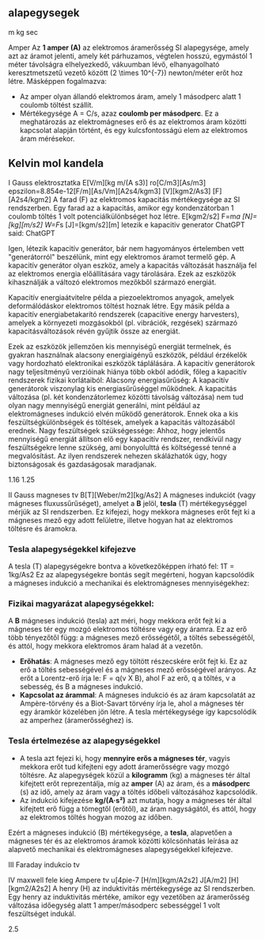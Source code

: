 




alapegysegek
----
m
kg
sec


Amper
Az **1 amper (A)** az elektromos áramerősség SI alapegysége, amely azt az áramot jelenti, amely két párhuzamos, végtelen hosszú, egymástól 1 méter távolságra elhelyezkedő, vákuumban lévő, elhanyagolható keresztmetszetű vezető között  \(2 \times 10^{-7}\) newton/méter erőt hoz létre.
Másképpen fogalmazva:
- Az amper olyan állandó elektromos áram, amely 1 másodperc alatt 1 coulomb töltést szállít.
- Mértékegysége A = C/s, azaz **coulomb per másodperc**.
Ez a meghatározás az elektromágneses erő és az elektromos áram közötti kapcsolat alapján történt, és egy kulcsfontosságú elem az elektromos áram mérésekor.

Kelvin
mol
kandela
-----




I
Gauss elektrosztatka
E[V/m][kg m/(A s3)]
ro[C/m3][As/m3]
epszilon=8.854e-12[F/m][As/Vm][A2s4/kgm3]
[V][kgm2/As3]
[F][A2s4/kgm2]
A farad (F) az elektromos kapacitás mértékegysége az SI rendszerben. 
Egy farad az a kapacitás, amikor egy kondenzátorban 
1 coulomb töltés 1 volt potenciálkülönbséget hoz létre.
E[kgm2/s2]
F=m*a [N]=[kg][m/s2]
W=F*s [J]=[kgm/s2][m]
letezik e kapacitiv generator
ChatGPT said:
ChatGPT

Igen, létezik kapacitív generátor, bár nem hagyományos értelemben vett "generátorról" beszélünk, mint egy elektromos áramot termelő gép. A kapacitív generátor olyan eszköz, amely a kapacitás változását használja fel az elektromos energia előállítására vagy tárolására. Ezek az eszközök kihasználják a változó elektromos mezőkből származó energiát.

Kapacitív energiaátvitelre példa a piezoelektromos anyagok, amelyek deformálódáskor elektromos töltést hoznak létre. Egy másik példa a kapacitív energiabetakarító rendszerek (capacitive energy harvesters), amelyek a környezeti mozgásokból (pl. vibrációk, rezgések) származó kapacitásváltozások révén gyűjtik össze az energiát.

Ezek az eszközök jellemzően kis mennyiségű energiát termelnek, és gyakran használnak alacsony energiaigényű eszközök, például érzékelők vagy hordozható elektronikai eszközök táplálására.
A kapacitív generátorok nagy teljesítményű verzióinak hiánya több okból adódik, főleg a kapacitív rendszerek fizikai korlátaiból:
Alacsony energiasűrűség: A kapacitív generátorok viszonylag kis energiasűrűséggel működnek. A kapacitás változása (pl. két kondenzátorlemez közötti távolság változása) nem tud olyan nagy mennyiségű energiát generálni, mint például az elektromágneses indukció elvén működő generátorok. Ennek oka a kis feszültségkülönbségek és töltések, amelyek a kapacitás változásából erednek.
Nagy feszültségek szükségessége: Ahhoz, hogy jelentős mennyiségű energiát állítson elő egy kapacitív rendszer, rendkívül nagy feszültségekre lenne szükség, ami bonyolulttá és költségessé tenné a megvalósítást. Az ilyen rendszerek nehezen skálázhatók úgy, hogy biztonságosak és gazdaságosak maradjanak.


1.16
1.25








II
Gauss magneses tv
B[T][Weber/m2][kg/As2]
A mágneses indukciót (vagy mágneses fluxussűrűséget), 
amelyet a **B** jelöl, **tesla** (T) mértékegységgel mérjük az SI rendszerben. 
Ez kifejezi, hogy mekkora mágneses erőt fejt ki a mágneses mező egy adott felületre, 
illetve hogyan hat az elektromos töltésre és áramokra.
### Tesla alapegységekkel kifejezve
A tesla (T) alapegységekre bontva a következőképpen írható fel:
1T = 1kg/As2
Ez az alapegységekre bontás segít megérteni, 
hogyan kapcsolódik a mágneses indukció a mechanikai és elektromágneses mennyiségekhez:
### Fizikai magyarázat alapegységekkel:
A **B** mágneses indukció (tesla) azt méri, 
hogy mekkora erőt fejt ki a mágneses tér egy mozgó elektromos töltésre vagy egy áramra. 
Ez az erő több tényezőtől függ: 
a mágneses mező erősségétől, 
a töltés sebességétől, 
és attól, hogy mekkora elektromos áram halad át a vezetőn.
- **Erőhatás**: A mágneses mező egy töltött részecskére erőt fejt ki. 
Ez az erő a töltés sebességével és a mágneses mező erősségével arányos. 
Az erőt a Lorentz-erő írja le: F = q(v X B), ahol F az erő, q a töltés, v a sebesség, és B a mágneses indukció.
- **Kapcsolat az árammal**: A mágneses indukció és az áram kapcsolatát az Ampère-törvény 
és a Biot-Savart törvény írja le, 
ahol a mágneses tér egy áramkör közelében jön létre. 
A tesla mértékegysége így kapcsolódik az amperhez (áramerősséghez) is.

### Tesla értelmezése az alapegységekkel
- A tesla azt fejezi ki, hogy **mennyire erős a mágneses tér**, 
vagyis mekkora erőt tud kifejteni egy adott áramerősségre vagy mozgó töltésre. 
Az alapegységek közül a **kilogramm** (kg) a mágneses tér által kifejtett erőt reprezentálja, 
míg az **amper** (A) az áram, és a **másodperc** (s) az idő, 
amely az áram vagy a töltés időbeli változásához kapcsolódik.
- Az indukció kifejezése **kg/(A·s²)** azt mutatja, 
hogy a mágneses tér által kifejtett erő függ a tömegtől (erőtől), 
az áram nagyságától, és attól, hogy az elektromos töltés hogyan mozog az időben.

Ezért a mágneses indukció (B) mértékegysége, a **tesla**, 
alapvetően a mágneses tér és az elektromos áramok közötti kölcsönhatás leírása 
az alapvető mechanikai és elektromágneses alapegységekkel kifejezve.


III
Faraday indukcio tv



IV
maxwell fele kieg Ampere tv
u[4pie-7 [H/m][kgm/A2s2]
J[A/m2]
[H][kgm2/A2s2]
A henry (H) az induktivitás mértékegysége az SI rendszerben. 
Egy henry az induktivitás mértéke, 
amikor egy vezetőben az áramerősség változása 
időegység alatt 1 amper/másodperc sebességgel 
1 volt feszültséget indukál.


2.5














